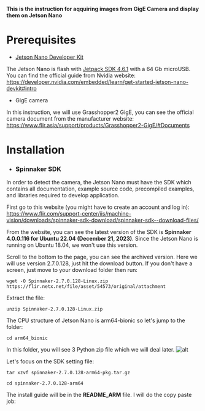 ****This is the instruction for aqquiring images from GigE Camera and display them on Jetson Nano****
# Prerequisites

- [Jetson Nano Developer Kit](https://developer.nvidia.com/embedded/buy/jetson-nano-devkit)

The Jetson Nano is flash with [Jetpack SDK 4.6.1](https://developer.nvidia.com/embedded/jetpack-sdk-461) with a 64 Gb microUSB. You can find the official guide from Nvidia website: https://developer.nvidia.com/embedded/learn/get-started-jetson-nano-devkit#intro

- GigE camera

In this instruction, we will use Grasshopper2 GigE, you can see the official camera document from the manufacturer website: https://www.flir.asia/support/products/Grasshopper2-GigE/#Documents

# Installation

- ### Spinnaker SDK

In order to detect the camera, the Jetson Nano must have the SDK which contains all documentation, example source code, precompiled examples, and libraries required to develop application.

First go to this website (you might have to create an account and log in): https://www.flir.com/support-center/iis/machine-vision/downloads/spinnaker-sdk-download/spinnaker-sdk--download-files/ 

From the website, you can see the latest version of the SDK is **Spinnaker 4.0.0.116 for Ubuntu 22.04 (December 21, 2023)**. Since the Jetson Nano is running on Ubuntu 18.04, we won't use this version.

Scroll to the bottom to the page, you can see the archived version. Here we will use version 2.7.0.128, just hit the download button. If you don't have a screen, just move to your download folder then run:

`wget -O Spinnaker-2.7.0.128-Linux.zip https://flir.netx.net/file/asset/54573/original/attachment`

Extract the file:

`unzip Spinnaker-2.7.0.128-Linux.zip`

The CPU structure of Jetson Nano is arm64-bionic so let's jump to the folder:

`cd arm64_bionic`

In this folder, you will see 3 Python zip file which we will deal later.
![alt](/Screenshot%20from%202024-05-20%2022-53-16.png) 

Let's focus on the SDK setting file:

`tar xzvf spinnaker-2.7.0.128-arm64-pkg.tar.gz`

`cd spinnaker-2.7.0.128-arm64`

The install guide will be in the ****README_ARM**** file. I will do the copy paste job:





